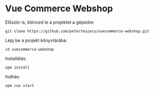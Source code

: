 # Vue Commerce Webshop


Először is, klónozd le a projektet a gépedre:

```
git clone https://github.com/peterteszary/vuecommerce-webshop.git
```

Lépj be a projekt könyvtárába:

```
cd vuecommerce-webshop
```

Installálás:

```
npm install
```

Indítás:

```
npm run start
```